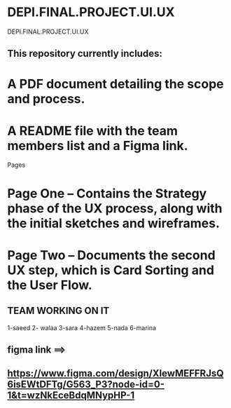 # DEPI.FINAL.PROJECT.UI.UX
DEPI.FINAL.PROJECT.UI.UX

## This repository currently includes:

# A PDF document detailing the scope and process.
# A README file with the team members list and a Figma link.

Pages
# Page One – Contains the Strategy phase of the UX process, along with the initial sketches and wireframes.
# Page Two – Documents the second UX step, which is Card Sorting and the User Flow.

## TEAM WORKING ON IT 
1-saeed
2- walaa
3-sara
4-hazem
5-nada
6-marina
## figma link ==> 
## https://www.figma.com/design/XIewMEFFRJsQ6isEWtDFTg/G563_P3?node-id=0-1&t=wzNkEceBdqMNypHP-1
